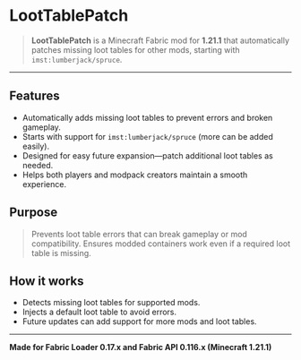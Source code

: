 # LootTablePatch

> **LootTablePatch** is a Minecraft Fabric mod for **1.21.1** that automatically patches missing loot tables for other mods, starting with `imst:lumberjack/spruce`.

---

## Features
- Automatically adds missing loot tables to prevent errors and broken gameplay.
- Starts with support for `imst:lumberjack/spruce` (more can be added easily).
- Designed for easy future expansion—patch additional loot tables as needed.
- Helps both players and modpack creators maintain a smooth experience.

## Purpose
> Prevents loot table errors that can break gameplay or mod compatibility. Ensures modded containers work even if a required loot table is missing.

## How it works
- Detects missing loot tables for supported mods.
- Injects a default loot table to avoid errors.
- Future updates can add support for more mods and loot tables.

---

**Made for Fabric Loader 0.17.x and Fabric API 0.116.x (Minecraft 1.21.1)**
